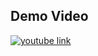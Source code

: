 ## Demo Video 
[![youtube link ](https://pngimg.com/uploads/youtube_button/youtube_button_PNG34.png)](https://youtu.be/Xnt7Y3idFJU)
